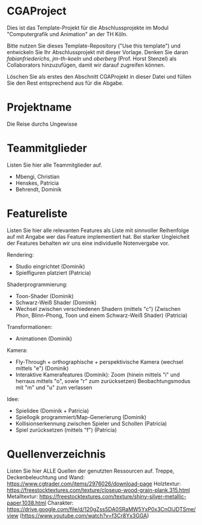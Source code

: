 # CGAProject
Dies ist das Template-Projekt für die Abschlussprojekte im Modul "Computergrafik und Animation" an der TH Köln.

Bitte nutzen Sie dieses Template-Repository ("Use this template") und entwickeln Sie Ihr Abschlussprojekt mit dieser Vorlage. Denken Sie daran *fabianfriederichs*, *jm-th-koeln* und *oberberg* (Prof. Horst Stenzel) als Collaborators hinzuzufügen, damit wir darauf zugreifen können.

Löschen Sie als erstes den Abschnitt CGAProjekt in dieser Datei und füllen Sie den Rest entsprechend aus für die Abgabe.

# Projektname
Die Reise durchs Ungewisse

# Teammitglieder
Listen Sie hier alle Teammitglieder auf.
- Mbengi, Christian
- Henskes, Patricia
- Behrendt, Dominik

# Featureliste
Listen Sie hier alle relevanten Features als Liste mit sinnvoller Reihenfolge auf mit Angabe wer das Feature implementiert hat.
Bei starker Ungleicheit der Features behalten wir uns eine individuelle Notenvergabe vor.

Rendering:
- Studio eingrichtet (Dominik)
- Spielfiguren platziert (Patricia)

Shaderprogrammierung:
- Toon-Shader (Dominik)
- Schwarz-Weiß Shader (Dominik)
- Wechsel zwischen verschiedenen Shadern (mittels "c") 
 (Zwischen Phon, Blinn-Phong, Toon und einem Schwarz-Weiß Shader) (Patricia)

Transformationen:
- Animationen (Dominik)

Kamera:
- Fly-Through + orthographische + perspektivische Kamera (wechsel mittels "e") (Dominik)
- Interaktive Kamerafeatures (Dominik):   Zoom (hinein mittels "i" und herraus mittels "o", sowie "r" zum zurücksetzen)
                                          Beobachtungsmodus mit "m" und "u" zum verlassen

Idee:
- Spielidee (Dominik + Patricia)
- Spiellogik programmiert/Map-Generierung (Dominik)
- Kollisionserkennung zwischen Spieler und Schollen (Patricia)
- Spiel zurücksetzen (mittels "f") (Patricia)

# Quellenverzeichnis
Listen Sie hier ALLE Quellen der genutzten Ressourcen auf.
Treppe, Deckenbeleuchtung und Wand: https://www.cgtrader.com/items/2976026/download-page
Holztextur: 				                https://freestocktextures.com/texture/closeup-wood-grain-plank,315.html
Metalltextur:				               https://freestocktextures.com/texture/shiny-silver-metallic-paper,1038.html
Charakter:                      https://drive.google.com/file/d/120gZss5DA0SRaMW5YxP0x3CnOlJDTSme/view (https://www.youtube.com/watch?v=f3Cr8Yx3GGA)
